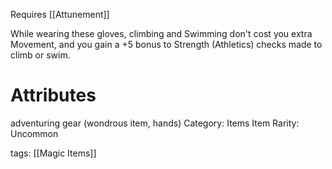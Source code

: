 Requires [[Attunement]]

While wearing these gloves, climbing and Swimming don't cost you extra Movement, and you gain a +5 bonus to Strength (Athletics) checks made to climb or swim.

# Attributes
adventuring gear (wondrous item, hands)
Category: Items
Item Rarity: Uncommon

tags: [[Magic Items]]